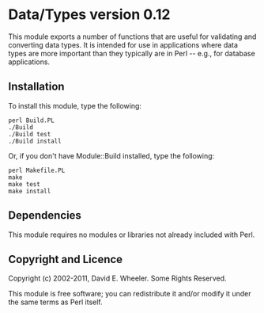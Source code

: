 Data/Types version 0.12
=======================

This module exports a number of functions that are useful for validating and
converting data types. It is intended for use in applications where data types
are more important than they typically are in Perl -- e.g., for database
applications.

Installation
------------

To install this module, type the following:

    perl Build.PL
    ./Build
    ./Build test
    ./Build install

Or, if you don't have Module::Build installed, type the following:

    perl Makefile.PL
    make
    make test
    make install

Dependencies
------------

This module requires no modules or libraries not already included with Perl.

Copyright and Licence
---------------------

Copyright (c) 2002-2011, David E. Wheeler. Some Rights Reserved.

This module is free software; you can redistribute it and/or modify it under
the same terms as Perl itself.
